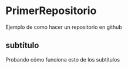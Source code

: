 # PrimerRepositorio
Ejemplo de como hacer un repositorio en github
## subtítulo
Probando cómo funciona esto de los subtítulos
